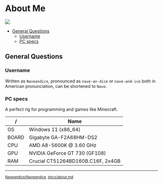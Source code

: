 <!-- omit in toc -->
# About Me

[![][badge-profile]](https://github.com/Naveandice)

- [General Questions](#general-questions)
  - [Username](#username)
  - [PC specs](#pc-specs)

## General Questions

### Username

Written as `Naveandice`, pronounced as `nave-an-dice` or `nave-and-ice`
both in American pronunciation, can be shortened to `Nave`.

### PC specs

A perfect rig for programming and games like Minecraft.

| /     | Name                              |
|-------|-----------------------------------|
| OS    | Windows 11 (x86_64)               |
| BOARD | Gigabyte GA-F2A68HM-DS2           |
| CPU   | AMD A8-5600K @ 3.60 GHz           |
| GPU   | NVIDIA GeForce GT 730 (GF108)     |
| RAM   | Crucial CT51264BD160B.C16F, 2x4GB |

---

<sub>

[Naveandice/Naveandice](https://github.com/Naveandice/Naveandice),
[docs/about.md](https://github.com/Naveandice/Naveandice/blob/main/docs/about.md)

</sub>

<!-- badges -->
[badge-profile]: https://img.shields.io/badge/BACK_TO_PROFILE-191919?style=for-the-badge&logo=github&logoSize=auto&labelColor=191919&color=FFF

